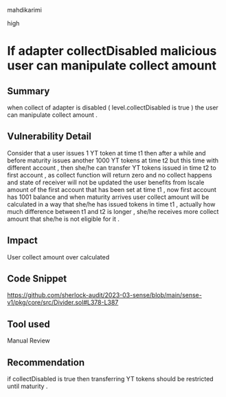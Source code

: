 mahdikarimi

high

# If adapter collectDisabled malicious user can manipulate collect amount

## Summary
when collect of adapter is disabled ( level.collectDisabled is true ) the user can manipulate collect amount . 
## Vulnerability Detail
Consider that a user issues 1 YT token at time t1 then after a while and before maturity issues another 1000 YT tokens at time t2 but this time with different account , then she/he can transfer YT tokens issued in time t2 to first account , as collect function will return zero and no collect happens and state of receiver will not be updated the user benefits from lscale amount of the first account that has been set at time t1 , now first account has 1001 balance and when maturity arrives user collect amount will be calculated in a way that she/he has issued tokens in time t1 , actually how much difference between t1 and t2 is longer , she/he receives more collect amount that she/he is not eligible for it  . 
## Impact
User collect amount over calculated 
## Code Snippet
https://github.com/sherlock-audit/2023-03-sense/blob/main/sense-v1/pkg/core/src/Divider.sol#L378-L387
## Tool used

Manual Review

## Recommendation
if collectDisabled is true then transferring YT tokens should be restricted until maturity . 